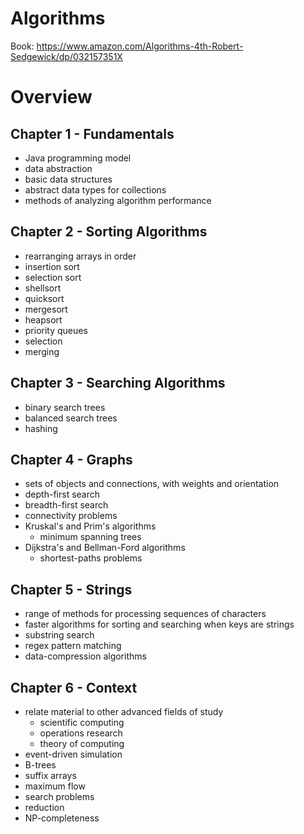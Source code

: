 # Algorithms
Book: https://www.amazon.com/Algorithms-4th-Robert-Sedgewick/dp/032157351X

# Overview
## Chapter 1 - Fundamentals
- Java programming model
- data abstraction
- basic data structures
- abstract data types for collections
- methods of analyzing algorithm performance

## Chapter 2 - Sorting Algorithms
- rearranging arrays in order
- insertion sort
- selection sort
- shellsort
- quicksort
- mergesort
- heapsort
- priority queues
- selection
- merging

## Chapter 3 - Searching Algorithms
- binary search trees
- balanced search trees
- hashing

## Chapter 4 - Graphs
- sets of objects and connections, with weights and orientation
- depth-first search
- breadth-first search
- connectivity problems
- Kruskal's and Prim's algorithms
  - minimum spanning trees
- Dijkstra's and Bellman-Ford algorithms
  - shortest-paths problems

## Chapter 5 - Strings
- range of methods for processing sequences of characters
- faster algorithms for sorting and searching when keys are strings
- substring search
- regex pattern matching
- data-compression algorithms

## Chapter 6 - Context
- relate material to other advanced fields of study
  - scientific computing
  - operations research
  - theory of computing
- event-driven simulation
- B-trees
- suffix arrays
- maximum flow
- search problems
- reduction
- NP-completeness
